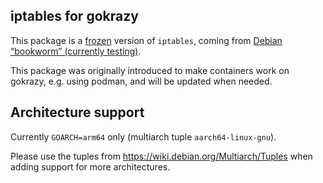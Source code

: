 ## iptables for gokrazy

This package is a [frozen](https://github.com/gokrazy/freeze) version of
`iptables`, coming from [Debian
“bookworm” (currently testing)](https://www.debian.org/releases/bookworm/).

This package was originally introduced to make containers work on gokrazy,
e.g. using podman, and will be updated when needed.

## Architecture support

Currently `GOARCH=arm64` only (multiarch tuple `aarch64-linux-gnu`).

Please use the tuples from https://wiki.debian.org/Multiarch/Tuples when adding
support for more architectures.
